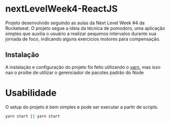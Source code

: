 # nextLevelWeek4-ReactJS
Projeto desenvolvido seguindo as aulas da Next Level Week #4 da Rocketseat. O projeto segue a ideia da técnica de pomodoro, uma aplicação simples que auxilia o usuário a realizar pequenos intervalos durante sua jornada de foco, indicando alguns exercícios motores para compensação.

## Instalação
A instalação e configuração do projeto foi feito utilizando o [yarn](https://classic.yarnpkg.com/pt-BR/), mas isso nao o proibe de utilizar o gerenciador de pacotes padrão do Node

# Usabilidade
O setup do projeto é bem simples e pode ser executar a partir de scripts. 

```bash
yarn start || yarn start
```
